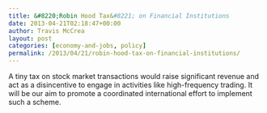 ```yaml
---
title: &#8220;Robin Hood Tax&#8221; on Financial Institutions
date: 2013-04-21T02:18:47+00:00
author: Travis McCrea
layout: post
categories: [economy-and-jobs, policy]
permalink: /2013/04/21/robin-hood-tax-on-financial-institutions/
---
```

A tiny tax on stock market transactions would raise significant revenue and act as a disincentive to engage in activities like high-frequency trading. It will be our aim to promote a coordinated international effort to implement such a scheme.